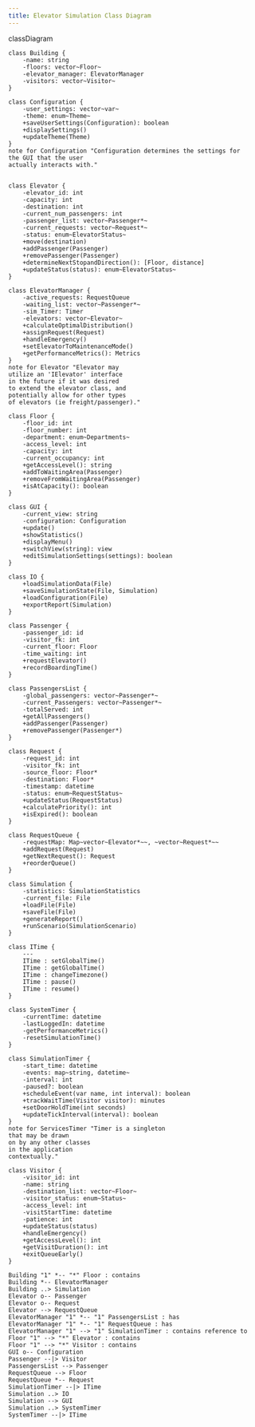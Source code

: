 ```yaml
---
title: Elevator Simulation Class Diagram
---
```

classDiagram

    class Building {
        -name: string
        -floors: vector~Floor~
        -elevator_manager: ElevatorManager
        -visitors: vector~Visitor~
    }

    class Configuration {
        -user_settings: vector~var~
        -theme: enum~Theme~
        +saveUserSettings(Configuration): boolean
        +displaySettings()
        +updateTheme(Theme)
    }
    note for Configuration "Configuration determines the settings for
    the GUI that the user
    actually interacts with."    


    class Elevator {
        -elevator_id: int
        -capacity: int
        -destination: int
        -current_num_passengers: int
        -passenger_list: vector~Passenger*~
        -current_requests: vector~Request*~
        -status: enum~ElevatorStatus~
        +move(destination)
        +addPassenger(Passenger)
        +removePassenger(Passenger)
        +determineNextStopandDirection(): [Floor, distance]
        +updateStatus(status): enum~ElevatorStatus~
    }
    
    class ElevatorManager {
        -active_requests: RequestQueue
        -waiting_list: vector~Passenger*~
        -sim_Timer: Timer
        -elevators: vector~Elevator~
        +calculateOptimalDistribution()
        +assignRequest(Request)
        +handleEmergency()
        +setElevatorToMaintenanceMode()
        +getPerformanceMetrics(): Metrics
    }
    note for Elevator "Elevator may 
    utilize an 'IElevator' interface
    in the future if it was desired
    to extend the elevator class, and
    potentially allow for other types
    of elevators (ie freight/passenger)."

    class Floor {
        -floor_id: int
        -floor_number: int
        -department: enum~Departments~
        -access_level: int
        -capacity: int
        -current_occupancy: int
        +getAccessLevel(): string
        +addToWaitingArea(Passenger)
        +removeFromWaitingArea(Passenger)
        +isAtCapacity(): boolean
    }
    
    class GUI {
        -current_view: string
        -configuration: Configuration
        +update()
        +showStatistics()
        +displayMenu()
        +switchView(string): view
        +editSimulationSettings(settings): boolean
    }

    class IO {
        +loadSimulationData(File)
        +saveSimulationState(File, Simulation)
        +loadConfiguration(File)
        +exportReport(Simulation)
    }   

    class Passenger {
        -passenger_id: id
        -visitor_fk: int
        -current_floor: Floor
        -time_waiting: int
        +requestElevator()
        +recordBoardingTime()
    }

    class PassengersList {
        -global_passengers: vector~Passenger*~
        -current_Passengers: vector~Passenger*~
        -totalServed: int
        +getAllPassengers()
        +addPassenger(Passenger)
        +removePassenger(Passenger*)
    }
    
    class Request {
        -request_id: int
        -visitor_fk: int
        -source_floor: Floor*
        -destination: Floor*
        -timestamp: datetime
        -status: enum~RequestStatus~
        +updateStatus(RequestStatus)
        +calculatePriority(): int
        +isExpired(): boolean
    }

    class RequestQueue {
        -requestMap: Map~vector~Elevator*~~, ~vector~Request*~~
        +addRequest(Request)
        +getNextRequest(): Request
        +reorderQueue()
    }    

    class Simulation {
        -statistics: SimulationStatistics
        -current_file: File
        +loadFile(File)
        +saveFile(File)
        +generateReport()
        +runScenario(SimulationScenario)
    }

    class ITime {
        ---
        ITime : setGlobalTime()
        ITime : getGlobalTime()
        ITime : changeTimezone()
        ITime : pause()
        ITime : resume()
    }

    class SystemTimer {
        -currentTime: datetime
        -lastLoggedIn: datetime
        -getPerformanceMetrics()
        -resetSimulationTime()
    }

    class SimulationTimer {
        -start_time: datetime
        -events: map~string, datetime~
        -interval: int
        -paused?: boolean
        +scheduleEvent(var name, int interval): boolean
        +trackWaitTime(Visitor visitor): minutes
        +setDoorHoldTime(int seconds)
        +updateTickInterval(interval): boolean
    }
    note for ServicesTimer "Timer is a singleton 
    that may be drawn 
    on by any other classes
    in the application 
    contextually."

    class Visitor {
        -visitor_id: int
        -name: string
        -destination_list: vector~Floor~
        -visitor_status: enum~Status~
        -access_level: int
        -visitStartTime: datetime
        -patience: int
        +updateStatus(status)
        +handleEmergency()
        +getAccessLevel(): int
        +getVisitDuration(): int
        +exitQueueEarly()
    } 
    
    Building "1" *-- "*" Floor : contains
    Building *-- ElevatorManager
    Building ..> Simulation
    Elevator o-- Passenger
    Elevator o-- Request
    Elevator --> RequestQueue
    ElevatorManager "1" *-- "1" PassengersList : has
    ElevatorManager "1" *-- "1" RequestQueue : has
    ElevatorManager "1" --> "1" SimulationTimer : contains reference to
    Floor "1" --> "*" Elevator : contains
    Floor "1" --> "*" Visitor : contains
    GUI o-- Configuration
    Passenger --|> Visitor
    PassengersList --> Passenger
    RequestQueue --> Floor
    RequestQueue *-- Request
    SimulationTimer --|> ITime
    Simulation ..> IO
    Simulation --> GUI
    Simulation ..> SystemTimer
    SystemTimer --|> ITime